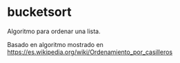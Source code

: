 # bucketsort

Algoritmo para ordenar una lista.

Basado en algoritmo mostrado en https://es.wikipedia.org/wiki/Ordenamiento_por_casilleros
